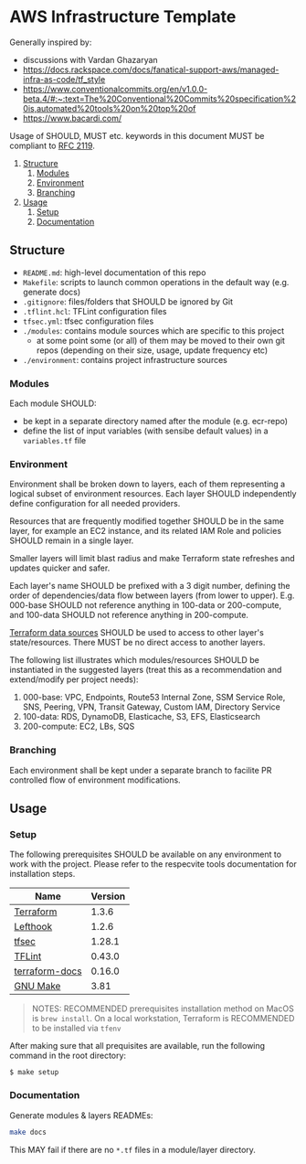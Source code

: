 # AWS Infrastructure Template

Generally inspired by:
- discussions with Vardan Ghazaryan  
- https://docs.rackspace.com/docs/fanatical-support-aws/managed-infra-as-code/tf_style  
- https://www.conventionalcommits.org/en/v1.0.0-beta.4/#:~:text=The%20Conventional%20Commits%20specification%20is,automated%20tools%20on%20top%20of  
- https://www.bacardi.com/

Usage of SHOULD, MUST etc. keywords in this document MUST be compliant to [RFC 2119](https://www.ietf.org/rfc/rfc2119.txt).

1. [Structure](#structure)  
   1. [Modules](#modules)
   2. [Environment](#environment)
   3. [Branching](#branching)
2. [Usage](#usage)
   1. [Setup](#setup)
   2. [Documentation](#documentation)

## Structure

- `README.md`: high-level documentation of this repo
- `Makefile`: scripts to launch common operations in the default way (e.g. generate docs)
- `.gitignore`: files/folders that SHOULD be ignored by Git
- `.tflint.hcl`: TFLint configuration files
- `tfsec.yml`: tfsec configuration files
- `./modules`: contains module sources which are specific to this project
  - at some point some (or all) of them may be moved to their own git repos (depending on their size, usage, update frequency etc)
- `./environment`: contains project infrastructure sources

### Modules

Each module SHOULD:
- be kept in a separate directory named after the module (e.g. ecr-repo)
- define the list of input variables (with sensibe default values) in a `variables.tf` file

### Environment

Environment shall be broken down to layers, each of them representing a logical subset of environment resources. Each layer SHOULD independently define configuration for all needed providers.

Resources that are frequently modified together SHOULD be in the same layer, for example an EC2 instance, and its related IAM Role and policies SHOULD remain in a single layer.

Smaller layers will limit blast radius and make Terraform state refreshes and updates quicker and safer.

Each layer's name SHOULD be prefixed with a 3 digit number, defining the order of dependencies/data flow between layers (from lower to upper). E.g. 000-base SHOULD not reference anything in 100-data or 200-compute, and 100-data SHOULD not reference anything in 200-compute. 

[Terraform data sources](https://developer.hashicorp.com/terraform/language/data-sources) SHOULD be used to access to other layer's state/resources. There MUST be no direct access to another layers.

The following list illustrates which modules/resources SHOULD be instantiated in the suggested layers (treat this as a recommendation and extend/modify per project needs): 
1. 000-base: VPC, Endpoints, Route53 Internal Zone, SSM Service Role, SNS, Peering, VPN, Transit Gateway, Custom IAM, Directory Service
2. 100-data: RDS, DynamoDB, Elasticache, S3, EFS, Elasticsearch
3. 200-compute: EC2, LBs, SQS

### Branching

Each environment shall be kept under a separate branch to facilite PR controlled flow of environment modifications.

## Usage

### Setup

The following prerequisites SHOULD be available on any environment to work with the project. Please refer to the respecvite tools documentation for installation steps.

| Name | Version |
| ---- | ------- |
| [Terraform](https://www.terraform.io/) | 1.3.6 |
| [Lefthook](https://github.com/evilmartians/lefthook) | 1.2.6 |
| [tfsec](https://github.com/aquasecurity/tfsec) | 1.28.1 |
| [TFLint](https://github.com/terraform-linters/tflint) | 0.43.0 |
| [terraform-docs](https://github.com/terraform-docs/terraform-docs) | 0.16.0 |
| [GNU Make](https://www.gnu.org/software/make/) | 3.81 |

> NOTES:
> RECOMMENDED prerequisites installation method on MacOS is `brew install`.
> On a local workstation, Terraform is RECOMMENDED to be installed via `tfenv`

After making sure that all prequisites are available, run the following command in the root directory:

```
$ make setup
```

### Documentation

Generate modules & layers READMEs:
```sh
make docs
```

This MAY fail if there are no `*.tf` files in a module/layer directory.